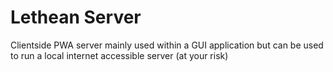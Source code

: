 # Lethean Server

Clientside PWA server mainly used within a GUI application but can be used to run a local internet accessible server (at your risk)
